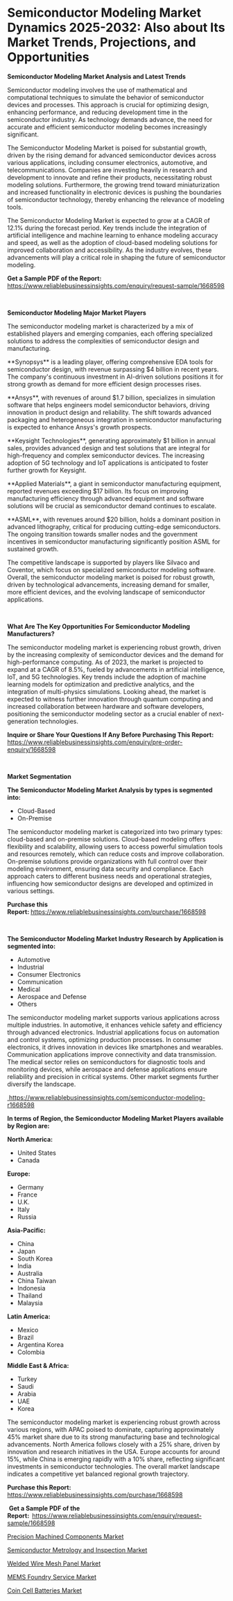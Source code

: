 <p><h1>Semiconductor Modeling Market Dynamics 2025-2032: Also about Its Market Trends, Projections, and Opportunities</h1></p><p><strong>Semiconductor Modeling Market Analysis and Latest Trends</strong></p>
<p><p>Semiconductor modeling involves the use of mathematical and computational techniques to simulate the behavior of semiconductor devices and processes. This approach is crucial for optimizing design, enhancing performance, and reducing development time in the semiconductor industry. As technology demands advance, the need for accurate and efficient semiconductor modeling becomes increasingly significant.</p><p>The Semiconductor Modeling Market is poised for substantial growth, driven by the rising demand for advanced semiconductor devices across various applications, including consumer electronics, automotive, and telecommunications. Companies are investing heavily in research and development to innovate and refine their products, necessitating robust modeling solutions. Furthermore, the growing trend toward miniaturization and increased functionality in electronic devices is pushing the boundaries of semiconductor technology, thereby enhancing the relevance of modeling tools.</p><p>The Semiconductor Modeling Market is expected to grow at a CAGR of 12.1% during the forecast period. Key trends include the integration of artificial intelligence and machine learning to enhance modeling accuracy and speed, as well as the adoption of cloud-based modeling solutions for improved collaboration and accessibility. As the industry evolves, these advancements will play a critical role in shaping the future of semiconductor modeling.</p></p>
<p><strong>Get a Sample PDF of the Report:&nbsp;</strong> <a href="https://www.reliablebusinessinsights.com/enquiry/request-sample/1668598?utm_campaign=950&utm_medium=2&utm_source=Github&utm_content=ia&utm_term=11022025&utm_id=semiconductor-modeling">https://www.reliablebusinessinsights.com/enquiry/request-sample/1668598</a></p>
<p>&nbsp;</p>
<p><strong>Semiconductor Modeling Major Market Players</strong></p>
<p><p>The semiconductor modeling market is characterized by a mix of established players and emerging companies, each offering specialized solutions to address the complexities of semiconductor design and manufacturing. </p><p>**Synopsys** is a leading player, offering comprehensive EDA tools for semiconductor design, with revenue surpassing $4 billion in recent years. The company's continuous investment in AI-driven solutions positions it for strong growth as demand for more efficient design processes rises. </p><p>**Ansys**, with revenues of around $1.7 billion, specializes in simulation software that helps engineers model semiconductor behaviors, driving innovation in product design and reliability. The shift towards advanced packaging and heterogeneous integration in semiconductor manufacturing is expected to enhance Ansys's growth prospects.</p><p>**Keysight Technologies**, generating approximately $1 billion in annual sales, provides advanced design and test solutions that are integral for high-frequency and complex semiconductor devices. The increasing adoption of 5G technology and IoT applications is anticipated to foster further growth for Keysight.</p><p>**Applied Materials**, a giant in semiconductor manufacturing equipment, reported revenues exceeding $17 billion. Its focus on improving manufacturing efficiency through advanced equipment and software solutions will be crucial as semiconductor demand continues to escalate.</p><p>**ASML**, with revenues around $20 billion, holds a dominant position in advanced lithography, critical for producing cutting-edge semiconductors. The ongoing transition towards smaller nodes and the government incentives in semiconductor manufacturing significantly position ASML for sustained growth.</p><p>The competitive landscape is supported by players like Silvaco and Coventor, which focus on specialized semiconductor modeling software. Overall, the semiconductor modeling market is poised for robust growth, driven by technological advancements, increasing demand for smaller, more efficient devices, and the evolving landscape of semiconductor applications.</p></p>
<p>&nbsp;</p>
<p><strong>What Are The Key Opportunities For Semiconductor Modeling Manufacturers?</strong></p>
<p><p>The semiconductor modeling market is experiencing robust growth, driven by the increasing complexity of semiconductor devices and the demand for high-performance computing. As of 2023, the market is projected to expand at a CAGR of 8.5%, fueled by advancements in artificial intelligence, IoT, and 5G technologies. Key trends include the adoption of machine learning models for optimization and predictive analytics, and the integration of multi-physics simulations. Looking ahead, the market is expected to witness further innovation through quantum computing and increased collaboration between hardware and software developers, positioning the semiconductor modeling sector as a crucial enabler of next-generation technologies.</p></p>
<p><strong>Inquire or Share Your Questions If Any Before Purchasing This Report:</strong> <a href="https://www.reliablebusinessinsights.com/enquiry/pre-order-enquiry/1668598?utm_campaign=950&utm_medium=2&utm_source=Github&utm_content=ia&utm_term=11022025&utm_id=semiconductor-modeling">https://www.reliablebusinessinsights.com/enquiry/pre-order-enquiry/1668598</a></p>
<p>&nbsp;</p>
<p><strong>Market Segmentation</strong></p>
<p><strong>The Semiconductor Modeling Market Analysis by types is segmented into:</strong></p>
<p><ul><li>Cloud-Based</li><li>On-Premise</li></ul></p>
<p><p>The semiconductor modeling market is categorized into two primary types: cloud-based and on-premise solutions. Cloud-based modeling offers flexibility and scalability, allowing users to access powerful simulation tools and resources remotely, which can reduce costs and improve collaboration. On-premise solutions provide organizations with full control over their modeling environment, ensuring data security and compliance. Each approach caters to different business needs and operational strategies, influencing how semiconductor designs are developed and optimized in various settings.</p></p>
<p><strong>Purchase this Report:&nbsp;</strong><a href="https://www.reliablebusinessinsights.com/purchase/1668598?utm_campaign=950&utm_medium=2&utm_source=Github&utm_content=ia&utm_term=11022025&utm_id=semiconductor-modeling">https://www.reliablebusinessinsights.com/purchase/1668598</a></p>
<p>&nbsp;</p>
<p><strong>The Semiconductor Modeling Market Industry Research by Application is segmented into:</strong></p>
<p><ul><li>Automotive</li><li>Industrial</li><li>Consumer Electronics</li><li>Communication</li><li>Medical</li><li>Aerospace and Defense</li><li>Others</li></ul></p>
<p><p>The semiconductor modeling market supports various applications across multiple industries. In automotive, it enhances vehicle safety and efficiency through advanced electronics. Industrial applications focus on automation and control systems, optimizing production processes. In consumer electronics, it drives innovation in devices like smartphones and wearables. Communication applications improve connectivity and data transmission. The medical sector relies on semiconductors for diagnostic tools and monitoring devices, while aerospace and defense applications ensure reliability and precision in critical systems. Other market segments further diversify the landscape.</p></p>
<p><a href="https://www.reliablebusinessinsights.com/semiconductor-modeling-r1668598?utm_campaign=950&utm_medium=2&utm_source=Github&utm_content=ia&utm_term=11022025&utm_id=semiconductor-modeling">&nbsp;https://www.reliablebusinessinsights.com/semiconductor-modeling-r1668598</a></p>
<p><strong>In terms of Region, the Semiconductor Modeling Market Players available by Region are:</strong></p>
<p>
    <p> <strong> North America: </strong>
        <ul>
            <li>United States</li>
            <li>Canada</li>
        </ul>
        </p> 
    <p> <strong> Europe: </strong>
        <ul>
            <li>Germany</li>
            <li>France</li>
            <li>U.K.</li>
            <li>Italy</li>
            <li>Russia</li>
        </ul>
        </p> 
    <p> <strong> Asia-Pacific: </strong>
        <ul>
            <li>China</li>
            <li>Japan</li>
            <li>South Korea</li>
            <li>India</li>
            <li>Australia</li>
            <li>China Taiwan</li>
            <li>Indonesia</li>
            <li>Thailand</li>
            <li>Malaysia</li>
        </ul>
        </p> 
    <p> <strong> Latin America: </strong>
        <ul>
            <li>Mexico</li>
            <li>Brazil</li>
            <li>Argentina Korea</li>
            <li>Colombia</li>
        </ul>
        </p> 
    <p> <strong> Middle East & Africa: </strong>
        <ul>
            <li>Turkey</li>
            <li>Saudi</li>
            <li>Arabia</li>
            <li>UAE</li>
            <li>Korea</li>
        </ul>
    </p>
    </p>
<p><p>The semiconductor modeling market is experiencing robust growth across various regions, with APAC poised to dominate, capturing approximately 45% market share due to its strong manufacturing base and technological advancements. North America follows closely with a 25% share, driven by innovation and research initiatives in the USA. Europe accounts for around 15%, while China is emerging rapidly with a 10% share, reflecting significant investments in semiconductor technologies. The overall market landscape indicates a competitive yet balanced regional growth trajectory.</p></p>
<p><strong>Purchase this Report: </strong><a href="https://www.reliablebusinessinsights.com/purchase/1668598?utm_campaign=950&utm_medium=2&utm_source=Github&utm_content=ia&utm_term=11022025&utm_id=semiconductor-modeling">https://www.reliablebusinessinsights.com/purchase/1668598</a></p>
<p>&nbsp;<strong>Get a Sample PDF of the Report:&nbsp;&nbsp;</strong><a href="https://www.reliablebusinessinsights.com/enquiry/request-sample/1668598?utm_campaign=950&utm_medium=2&utm_source=Github&utm_content=ia&utm_term=11022025&utm_id=semiconductor-modeling">https://www.reliablebusinessinsights.com/enquiry/request-sample/1668598</a></p>
<p><strong></strong></p>
<p><p><a href="https://github.com/lateshab69/Market-Research-Report-List-1/blob/main/precision-machined-components-market.md?utm_campaign=950&utm_medium=2&utm_source=Github&utm_content=ia&utm_term=11022025&utm_id=semiconductor-modeling">Precision Machined Components Market</a></p><p><a href="https://github.com/rosalinebhakta48/Market-Research-Report-List-1/blob/main/semiconductor-metrology-and-inspection-market.md?utm_campaign=950&utm_medium=2&utm_source=Github&utm_content=ia&utm_term=11022025&utm_id=semiconductor-modeling">Semiconductor Metrology and Inspection Market</a></p><p><a href="https://github.com/nathaliehurles7142/Market-Research-Report-List-1/blob/main/welded-wire-mesh-panel-market.md?utm_campaign=950&utm_medium=2&utm_source=Github&utm_content=ia&utm_term=11022025&utm_id=semiconductor-modeling">Welded Wire Mesh Panel Market</a></p><p><a href="https://github.com/hedbomkrahe/Market-Research-Report-List-1/blob/main/mems-foundry-service-market.md?utm_campaign=950&utm_medium=2&utm_source=Github&utm_content=ia&utm_term=11022025&utm_id=semiconductor-modeling">MEMS Foundry Service Market</a></p><p><a href="https://github.com/chongseney974/Market-Research-Report-List-1/blob/main/coin-cell-batteries-market.md?utm_campaign=950&utm_medium=2&utm_source=Github&utm_content=ia&utm_term=11022025&utm_id=semiconductor-modeling">Coin Cell Batteries Market</a></p></p>